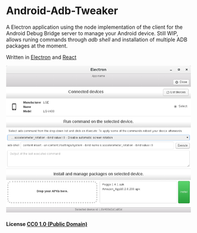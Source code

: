 # Android-Adb-Tweaker

A Electron application using the node implementation of the client for the Android Debug Bridge server to manage your Android device.
Still WIP, allows runing commands through _adb shell_ and installation of multiple ADB packages at the moment.

Written in [Electron](https://electron.atom.io/) and [React](https://facebook.github.io/react/)

![Screenshot1](Screenshot1.png)

#### License [CC0 1.0 (Public Domain)](LICENSE.md)
